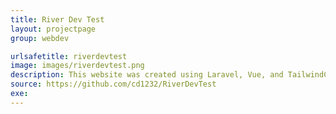 ```yaml
---
title: River Dev Test
layout: projectpage
group: webdev

urlsafetitle: riverdevtest
image: images/riverdevtest.png
description: This website was created using Laravel, Vue, and TailwindCSS. The brief for this is part of a dev test for a full stack developer by RIVER <a href="https://weareriver.nz/development-test">https://weareriver.nz/development-test</a> 
source: https://github.com/cd1232/RiverDevTest
exe: 
---
```

